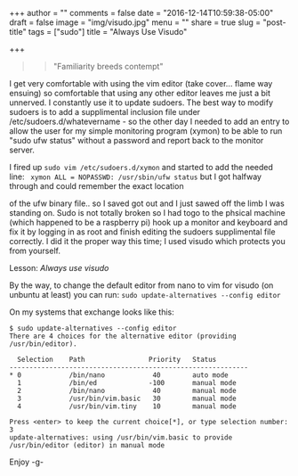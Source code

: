 +++
author = ""
comments = false
date = "2016-12-14T10:59:38-05:00"
draft = false
image = "img/visudo.jpg"
menu = ""
share = true
slug = "post-title"
tags = ["sudo"]
title = "Always Use Visudo"

+++

>>"Familiarity breeds contempt"

I get very comfortable with using the vim editor (take cover... flame way ensuing) so
comfortable that using any other editor leaves me just a bit unnerved. I constantly use it
to update sudoers. The best way to modify sudoers is to add a supplimental inclusion file under
/etc/sudoers.d/whatevername - so the other day I needed to add an entry to allow the user for my
simple monitoring program (xymon) to be able to run "sudo ufw status" without a password and report
back to the monitor server.

I fired up ```sudo vim /etc/sudoers.d/xymon``` and started to add the needed line:
``` xymon ALL = NOPASSWD: /usr/sbin/ufw status``` but I got halfway through and could remember the exact location
<!--more-->
of the ufw binary file.. so I saved got out and I just sawed off the limb I  was standing on. Sudo is not totally broken so I had togo to the phsical machine (which happened to be a raspberry pi) hook up a monitor and keyboard and fix it by logging in as root and finish editing the sudoers supplimental file correctly. I did it the proper way this time; I used visudo which protects you from yourself.

Lesson: *Always use visudo*

By the way, to change the default editor from nano to vim for visudo (on unbuntu at least) you can run:
```sudo update-alternatives --config editor```

On my systems that exchange looks like this:
```
$ sudo update-alternatives --config editor
There are 4 choices for the alternative editor (providing /usr/bin/editor).

  Selection    Path                Priority   Status
------------------------------------------------------------
* 0            /bin/nano            40        auto mode
  1            /bin/ed             -100       manual mode
  2            /bin/nano            40        manual mode
  3            /usr/bin/vim.basic   30        manual mode
  4            /usr/bin/vim.tiny    10        manual mode

Press <enter> to keep the current choice[*], or type selection number: 3
update-alternatives: using /usr/bin/vim.basic to provide /usr/bin/editor (editor) in manual mode
```
   
Enjoy
-g-
